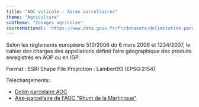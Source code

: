 ```yaml
---
title: "AOC viticole - Aires parcellaires"
theme: "Agriculture"
subTheme: "Zonages agricoles"
sourceNational: 'https://www.data.gouv.fr/fr/datasets/delimitation-parcellaire-des-aoc-viticoles-de-linao'
---
```


Selon les règlements européens 510/2006 du 6 mars 2006 et 1234/2007, le cahier des charges des appellations définit l’aire géographique des produits enregistrés en AOP ou en IGP.

Format : ESRI Shape File
Projection : Lambert93 (EPSG:2154)

Téléchargements:
- [Delim parcelaire AOC](https://www.data.gouv.fr/fr/datasets/r/e79a7c68-2fe4-4225-a802-8379a8d6426c)
- [Aire-parcellaire de l'AOC "Rhum de la Martinique"](https://www.data.gouv.fr/fr/datasets/r/7e18fe86-da0c-4b80-aac5-190403a2a432)
